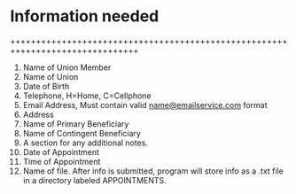 # Information needed

+++++++++++++++++++++++++++++++++++++++++++++++++++++++++++++++++++++++++++++++

1. Name of Union Member
2. Name of Union
3. Date of Birth
4. Telephone, H=Home, C=Cellphone
5. Email Address, Must contain valid name@emailservice.com format
6. Address
7. Name of Primary Beneficiary
8. Name of Contingent Beneficiary
9. A section for any additional notes.
10. Date of Appointment
11. Time of Appointment
12. Name of file.
After info is submitted, program will store info as a .txt file in a directory
labeled APPOINTMENTS.
